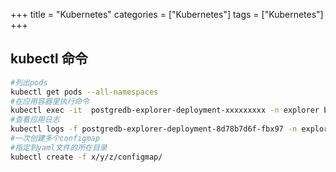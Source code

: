 +++
title = "Kubernetes"
categories = ["Kubernetes"]
tags = ["Kubernetes"]
+++

## kubectl 命令

```bash
#列出pods
kubectl get pods --all-namespaces
#在应用容器里执行命令
kubectl exec -it  postgredb-explorer-deployment-xxxxxxxxx -n explorer bash
#查看应用日志
kubectl logs -f postgredb-explorer-deployment-8d78b7d6f-fbx97 -n explorer
#一次创建多个configmap
#指定到yaml文件的所在目录
kubectl create -f x/y/z/configmap/
```
